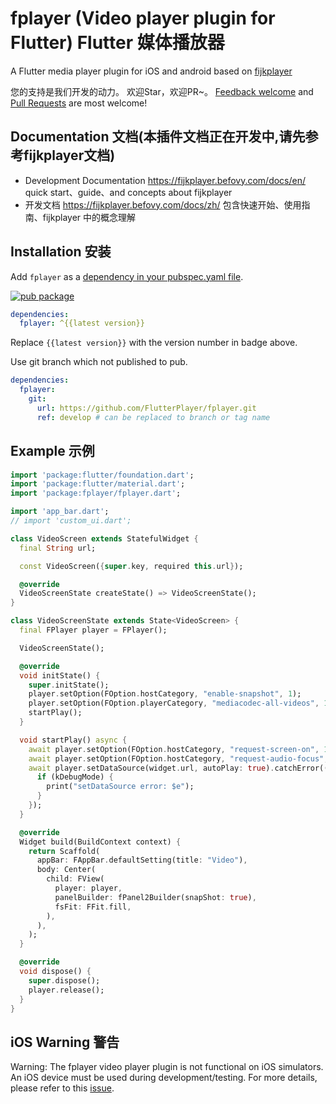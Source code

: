 # fplayer (Video player plugin for Flutter) Flutter 媒体播放器


A Flutter media player plugin for iOS and android based on [fijkplayer](https://github.com/befovy/fijkplayer)

您的支持是我们开发的动力。 欢迎Star，欢迎PR~。
[Feedback welcome](https://github.com/FlutterPlayer/fplayer/issues) and
[Pull Requests](https://github.com/FlutterPlayer/fplayer/pulls) are most welcome!

## Documentation 文档(本插件文档正在开发中,请先参考fijkplayer文档)

* Development Documentation https://fijkplayer.befovy.com/docs/en/ quick start、guide、and concepts about fijkplayer 
* 开发文档  https://fijkplayer.befovy.com/docs/zh/ 包含快速开始、使用指南、fijkplayer 中的概念理解

## Installation 安装

Add `fplayer` as a [dependency in your pubspec.yaml file](https://flutter.io/using-packages/). 

[![pub package](https://img.shields.io/pub/v/fplayer.svg)](https://pub.dartlang.org/packages/fplayer)

```yaml
dependencies:
  fplayer: ^{{latest version}}
```

Replace `{{latest version}}` with the version number in badge above.

Use git branch which not published to pub.
```yaml
dependencies:
  fplayer:
    git:
      url: https://github.com/FlutterPlayer/fplayer.git
      ref: develop # can be replaced to branch or tag name
```

## Example 示例

```dart
import 'package:flutter/foundation.dart';
import 'package:flutter/material.dart';
import 'package:fplayer/fplayer.dart';

import 'app_bar.dart';
// import 'custom_ui.dart';

class VideoScreen extends StatefulWidget {
  final String url;

  const VideoScreen({super.key, required this.url});

  @override
  VideoScreenState createState() => VideoScreenState();
}

class VideoScreenState extends State<VideoScreen> {
  final FPlayer player = FPlayer();

  VideoScreenState();

  @override
  void initState() {
    super.initState();
    player.setOption(FOption.hostCategory, "enable-snapshot", 1);
    player.setOption(FOption.playerCategory, "mediacodec-all-videos", 1);
    startPlay();
  }

  void startPlay() async {
    await player.setOption(FOption.hostCategory, "request-screen-on", 1);
    await player.setOption(FOption.hostCategory, "request-audio-focus", 1);
    await player.setDataSource(widget.url, autoPlay: true).catchError((e) {
      if (kDebugMode) {
        print("setDataSource error: $e");
      }
    });
  }

  @override
  Widget build(BuildContext context) {
    return Scaffold(
      appBar: FAppBar.defaultSetting(title: "Video"),
      body: Center(
        child: FView(
          player: player,
          panelBuilder: fPanel2Builder(snapShot: true),
          fsFit: FFit.fill,
        ),
      ),
    );
  }

  @override
  void dispose() {
    super.dispose();
    player.release();
  }
}

```

## iOS Warning 警告

Warning: The fplayer video player plugin is not functional on iOS simulators. An iOS device must be used during development/testing. For more details, please refer to this [issue](https://github.com/flutter/flutter/issues/14647).
